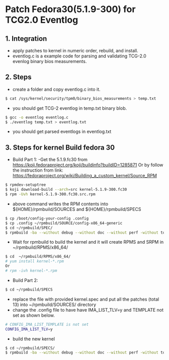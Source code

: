 # Patch Fedora30(5.1.9-300) for TCG2.0 Eventlog
## 1. Integration
- apply patches to kernel in numeric order, rebuild, and install.
- eventlog.c is a example code for parsing and validating TCG-2.0 evenlog
  binary bios measurements.
## 2. Steps
- create a folder and copy eventlog.c into it. 
```bash
$ cat /sys/kernel/security/tpm0/binary_bios_measurements > temp.txt 
```
- you should get TCG-2 eventlog in temp.txt binary blob.
```bash
$ gcc -o eventlog eventlog.c 
$ ./eventlog temp.txt > eventlog.txt
```
- you should get parsed eventlogs in eventlog.txt
## 3. Steps for kernel Build fedora 30
- Build Part 1: 
-Get the 5.1.9.fc30 from https://koji.fedoraproject.org/koji/buildinfo?buildID=1285871 
Or by follow the instruction from link: https://fedoraproject.org/wiki/Building_a_custom_kernel/Source_RPM 
```bash 
$ rpmdev-setuptree
$ koji download-build --arch=src kernel-5.1.9-300.fc30
$ rpm -Uvh kernel-5.1.9-300.fc30.src.rpm
```
- above command writes the RPM contents into ${HOME}/rpmbuild/SOURCES and ${HOME}/rpmbuild/SPECS
```bash
$ cp /boot/config-your-config .config
$ cp .config ~/rpmbuild/SOURCE/config-x86_64-generic
$ cd ~/rpmbuild/SPEC/ 
$ rpmbuild -ba --without debug --without doc --without perf -without tools --without debuginfo --without kdump --without bootwrapper --without cross_headers kernel.spec
```
- Wait for rpmbuild to build the kernel and it will create RPMS and SRPM in ~/rpmbuild/RPMS/x86_64/
```bash
$ cd  ~/rpmbuild/RPMS/x86_64/
# yum install kernel-*.rpm
Or 
# rpm -ivh kernel-*.rpm
```
- Build Part 2: 
```bash
$ cd ~/rpmbuild/SPECS
``` 
- replace the file with provided kernel.spec and put all the patches (total 13) into ~/rpmbuild/SOURCES/ directory 
- change the .config file to have have IMA_LIST_TLV=y and TEMPLATE not set as shown below.
```bash
# CONFIG_IMA_LIST_TEMPLATE is not set
CONFIG_IMA_LIST_TLV=y
```
- build the new kernel
```bash
$ cd ~/rpmbuild/SPECS/ 
$ rpmbuild -ba --without debug --without doc --without perf -without tools --without debuginfo --without kdump --without bootwrapper --without cross_headers kernel.spec
```

